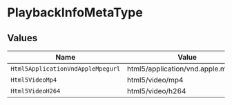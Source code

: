 # PlaybackInfoMetaType


## Values

| Name                                | Value                               |
| ----------------------------------- | ----------------------------------- |
| `Html5ApplicationVndAppleMpegurl`   | html5/application/vnd.apple.mpegurl |
| `Html5VideoMp4`                     | html5/video/mp4                     |
| `Html5VideoH264`                    | html5/video/h264                    |
